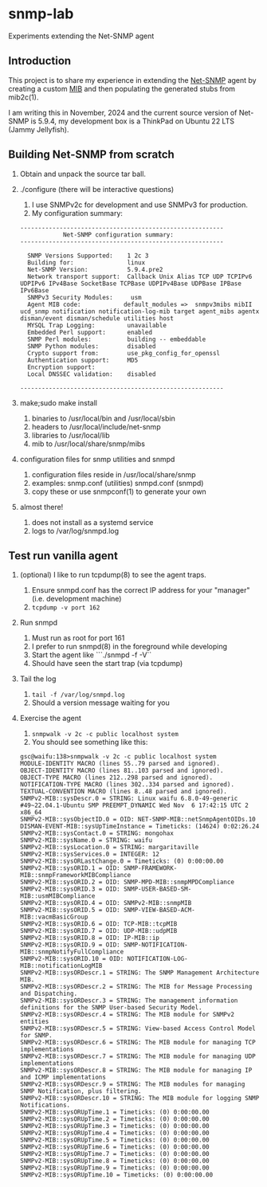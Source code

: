 # snmp-lab
Experiments extending the Net-SNMP agent

## Introduction
This project is to share my experience in extending the [Net-SNMP](https://en.wikipedia.org/wiki/Net-SNMP) agent by creating a custom [MIB](https://en.wikipedia.org/wiki/Management_information_base) and then populating the generated stubs from mib2c(1).

I am writing this in November, 2024 and the current source version of Net-SNMP is 5.9.4, my development box is a ThinkPad on Ubuntu 22 LTS (Jammy Jellyfish).

## Building Net-SNMP from scratch
1. Obtain and unpack the source tar ball.
1. ./configure (there will be interactive questions)
    1. I use SNMPv2c for development and use SNMPv3 for production.
    1. My configuration summary:

    ```
    ---------------------------------------------------------
                Net-SNMP configuration summary:
    ---------------------------------------------------------

      SNMP Versions Supported:    1 2c 3
      Building for:               linux
      Net-SNMP Version:           5.9.4.pre2
      Network transport support:  Callback Unix Alias TCP UDP TCPIPv6 UDPIPv6 IPv4Base SocketBase TCPBase UDPIPv4Base UDPBase IPBase IPv6Base
      SNMPv3 Security Modules:     usm
      Agent MIB code:            default_modules =>  snmpv3mibs mibII ucd_snmp notification notification-log-mib target agent_mibs agentx disman/event disman/schedule utilities host
      MYSQL Trap Logging:         unavailable
      Embedded Perl support:      enabled
      SNMP Perl modules:          building -- embeddable
      SNMP Python modules:        disabled
      Crypto support from:        use_pkg_config_for_openssl
      Authentication support:     MD5
      Encryption support:         
      Local DNSSEC validation:    disabled

    ---------------------------------------------------------
    ```

1. make;sudo make install
    1. binaries to /usr/local/bin and /usr/local/sbin
    1. headers to /usr/local/include/net-snmp
    1. libraries to /usr/local/lib
    1. mib to /usr/local/share/snmp/mibs

1. configuration files for snmp utilities and snmpd
    1. configuration files reside in /usr/local/share/snmp
    1. examples:
        snmp.conf (utilities)
        snmpd.conf (snmpd)
    1. copy these or use snmpconf(1) to generate your own

1. almost there!
    1. does not install as a systemd service
    1. logs to /var/log/snmpd.log

## Test run vanilla agent
1. (optional) I like to run tcpdump(8) to see the agent traps.
    1. Ensure snmpd.conf has the correct IP address for your "manager" (i.e. development machine)
    1. ```tcpdump -v port 162```

1. Run snmpd
    1. Must run as root for port 161
    1. I prefer to run snmpd(8) in the foreground while developing
    1. Start the agent like ```./snmpd -f -V``
    1. Should have seen the start trap (via tcpdump)

1. Tail the log
    1. ```tail -f /var/log/snmpd.log```
    1. Should a version message waiting for you

1. Exercise the agent
    1. ```snmpwalk -v 2c -c public localhost system```
    1. You should see something like this:
    ```
    gsc@waifu:138>snmpwalk -v 2c -c public localhost system
    MODULE-IDENTITY MACRO (lines 55..79 parsed and ignored).
    OBJECT-IDENTITY MACRO (lines 81..103 parsed and ignored).
    OBJECT-TYPE MACRO (lines 212..298 parsed and ignored).
    NOTIFICATION-TYPE MACRO (lines 302..334 parsed and ignored).
    TEXTUAL-CONVENTION MACRO (lines 8..48 parsed and ignored).
    SNMPv2-MIB::sysDescr.0 = STRING: Linux waifu 6.8.0-49-generic #49~22.04.1-Ubuntu SMP PREEMPT_DYNAMIC Wed Nov  6 17:42:15 UTC 2 x86_64
    SNMPv2-MIB::sysObjectID.0 = OID: NET-SNMP-MIB::netSnmpAgentOIDs.10
    DISMAN-EVENT-MIB::sysUpTimeInstance = Timeticks: (14624) 0:02:26.24
    SNMPv2-MIB::sysContact.0 = STRING: mongohax
    SNMPv2-MIB::sysName.0 = STRING: waifu
    SNMPv2-MIB::sysLocation.0 = STRING: margaritaville
    SNMPv2-MIB::sysServices.0 = INTEGER: 12
    SNMPv2-MIB::sysORLastChange.0 = Timeticks: (0) 0:00:00.00
    SNMPv2-MIB::sysORID.1 = OID: SNMP-FRAMEWORK-MIB::snmpFrameworkMIBCompliance
    SNMPv2-MIB::sysORID.2 = OID: SNMP-MPD-MIB::snmpMPDCompliance
    SNMPv2-MIB::sysORID.3 = OID: SNMP-USER-BASED-SM-MIB::usmMIBCompliance
    SNMPv2-MIB::sysORID.4 = OID: SNMPv2-MIB::snmpMIB
    SNMPv2-MIB::sysORID.5 = OID: SNMP-VIEW-BASED-ACM-MIB::vacmBasicGroup
    SNMPv2-MIB::sysORID.6 = OID: TCP-MIB::tcpMIB
    SNMPv2-MIB::sysORID.7 = OID: UDP-MIB::udpMIB
    SNMPv2-MIB::sysORID.8 = OID: IP-MIB::ip
    SNMPv2-MIB::sysORID.9 = OID: SNMP-NOTIFICATION-MIB::snmpNotifyFullCompliance
    SNMPv2-MIB::sysORID.10 = OID: NOTIFICATION-LOG-MIB::notificationLogMIB
    SNMPv2-MIB::sysORDescr.1 = STRING: The SNMP Management Architecture MIB.
    SNMPv2-MIB::sysORDescr.2 = STRING: The MIB for Message Processing and Dispatching.
    SNMPv2-MIB::sysORDescr.3 = STRING: The management information definitions for the SNMP User-based Security Model.
    SNMPv2-MIB::sysORDescr.4 = STRING: The MIB module for SNMPv2 entities
    SNMPv2-MIB::sysORDescr.5 = STRING: View-based Access Control Model for SNMP.
    SNMPv2-MIB::sysORDescr.6 = STRING: The MIB module for managing TCP implementations
    SNMPv2-MIB::sysORDescr.7 = STRING: The MIB module for managing UDP implementations
    SNMPv2-MIB::sysORDescr.8 = STRING: The MIB module for managing IP and ICMP implementations
    SNMPv2-MIB::sysORDescr.9 = STRING: The MIB modules for managing SNMP Notification, plus filtering.
    SNMPv2-MIB::sysORDescr.10 = STRING: The MIB module for logging SNMP Notifications.
    SNMPv2-MIB::sysORUpTime.1 = Timeticks: (0) 0:00:00.00
    SNMPv2-MIB::sysORUpTime.2 = Timeticks: (0) 0:00:00.00
    SNMPv2-MIB::sysORUpTime.3 = Timeticks: (0) 0:00:00.00
    SNMPv2-MIB::sysORUpTime.4 = Timeticks: (0) 0:00:00.00
    SNMPv2-MIB::sysORUpTime.5 = Timeticks: (0) 0:00:00.00
    SNMPv2-MIB::sysORUpTime.6 = Timeticks: (0) 0:00:00.00
    SNMPv2-MIB::sysORUpTime.7 = Timeticks: (0) 0:00:00.00
    SNMPv2-MIB::sysORUpTime.8 = Timeticks: (0) 0:00:00.00
    SNMPv2-MIB::sysORUpTime.9 = Timeticks: (0) 0:00:00.00
    SNMPv2-MIB::sysORUpTime.10 = Timeticks: (0) 0:00:00.00
    ```